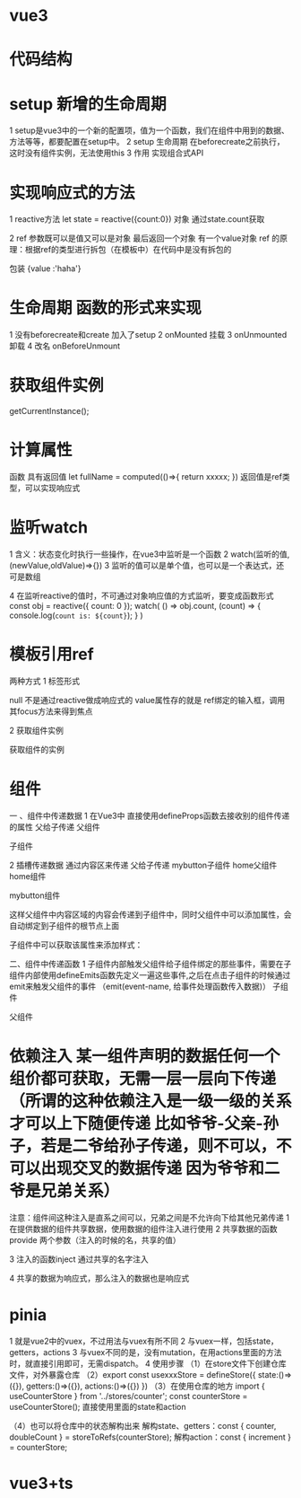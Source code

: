 
# vue3

# 代码结构
<!-- 
<script setup>
</script>

<template>
</template>

<style>
</style> 
-->

# setup 新增的生命周期

1 setup是vue3中的一个新的配置项，值为一个函数，我们在组件中用到的数据、方法等等，都要配置在setup中。
2 setup 生命周期 在beforecreate之前执行，这时没有组件实例，无法使用this
3 作用 实现组合式API

# 实现响应式的方法

1 reactive方法
let state = reactive({count:0}) 对象
通过state.count获取

2 ref 参数既可以是值又可以是对象 最后返回一个对象 有一个value对象
ref 的原理：根据ref的类型进行拆包（在模板中）在代码中是没有拆包的
<!-- let msg = ref('haha'); -->  包装 {value :'haha'}
<!-- <h1>{{msg}}</h1> -->
<!-- <h1>{{msg.value}}</h1> -->

# 生命周期 函数的形式来实现

1 没有beforecreate和create 加入了setup
2 onMounted 挂载
3 onUnmounted 卸载
4 改名 onBeforeUnmount

# 获取组件实例

getCurrentInstance();

# 计算属性

函数 具有返回值
let fullName = computed(()=>{
    return xxxxx;
})
返回值是ref类型，可以实现响应式

# 监听watch

1 含义：状态变化时执行一些操作，在vue3中监听是一个函数
2 watch(监听的值,(newValue,oldValue)=>{})
3 监听的值可以是单个值，也可以是一个表达式，还可是数组
<!-- https://cn.vuejs.org/guide/essentials/watchers.html#basic-example -->
4 在监听reactive的值时，不可通过对象响应值的方式监听，要变成函数形式
const obj = reactive({ count: 0 });
watch(
  () => obj.count,
  (count) => {
    console.log(`count is: ${count}`);
  }
)

# 模板引用ref

两种方式
1 标签形式
<!--  <input ref="input"></input> -->
<!-- let input = reactive() || ref(null); --> null 不是通过reactive做成响应式的
<!-- input.value.focus();  -->value属性存的就是 ref绑定的输入框，调用其focus方法来得到焦点
2 获取组件实例
<!-- const comp = getCurrentInstance();  --> 获取组件的实例
<!-- comp.refs.input.focus(); -->

# 组件

一 、组件中传递数据
1 在Vue3中 直接使用defineProps函数去接收别的组件传递的属性 父给子传递
父组件
<!-- <MyInput type="password" placeholder="请输入密码..." /> -->
子组件
<!-- const props = defineProps(['placeholder', 'type']); -->
<!-- <input :type="type" :placeholder="placeholder" /> -->

2 插槽传递数据 通过内容区来传递 父给子传递
mybutton子组件 home父组件
home组件
<!--<mybutton>保存</mybutton> -->
mybutton组件
<!--<button><slot></slot></button> -->
这样父组件中内容区域的内容会传递到子组件中，同时父组件中可以添加属性，会自动绑定到子组件的根节点上面
<!-- <mybutton type="password">保存</mybutton> -->
子组件中可以获取该属性来添加样式：<!--button[type='info']{} -->

二、组件中传递函数
1 子组件内部触发父组件给子组件绑定的那些事件，需要在子组件内部使用defineEmits函数先定义一遍这些事件,之后在点击子组件的时候通过emit来触发父组件的事件
（emit(event-name, 给事件处理函数传入数据)）
子组件
<!-- const emit = defineEmits(['submit', 'click','xxxx']) -->
<!-- <button @click="onButtonClick"></button> -->
<!-- 
    function onButtonClick() {
    emit('submit', 12);
    } 
-->
父组件
<!-- <MyButton type="error" @submit="onSubmit" @click="onSave" /> -->
<!-- function onSubmit() {} -->

# 依赖注入 某一组件声明的数据任何一个组价都可获取，无需一层一层向下传递（所谓的这种依赖注入是一级一级的关系才可以上下随便传递 比如爷爷-父亲-孙子，若是二爷给孙子传递，则不可以，不可以出现交叉的数据传递 因为爷爷和二爷是兄弟关系）

注意：组件间这种注入是直系之间可以，兄弟之间是不允许向下给其他兄弟传递
1 在提供数据的组件共享数据，使用数据的组件注入进行使用
2 共享数据的函数provide 两个参数（注入的时候的名，共享的值）
<!-- provide('shareData', shareData); -->
3 注入的函数inject 通过共享的名字注入
<!-- const data = inject('shareData') -->
4 共享的数据为响应式，那么注入的数据也是响应式

# pinia

1 就是vue2中的vuex，不过用法与vuex有所不同
2 与vuex一样，包括state，getters，actions
3 与vuex不同的是，没有mutation，在用actions里面的方法时，就直接引用即可，无需dispatch。
4 使用步骤
（1）在store文件下创建仓库文件，对外暴露仓库
（2）export const usexxxStore = defineStore({
  state:()=>({}),
  getters:()=>({}),
  actions:()=>({})
})
（3）在使用仓库的地方
import { useCounterStore } from '../stores/counter';
const counterStore = useCounterStore();
直接使用里面的state和action
<!-- <p>{{counterStore.counter}}</p> -->
<!-- <button @click="counterStore.increment()">+</button> -->
（4）也可以将仓库中的状态解构出来
解构state、getters：const { counter, doubleCount } = storeToRefs(counterStore);
解构action：const { increment } = counterStore;

# vue3+ts
